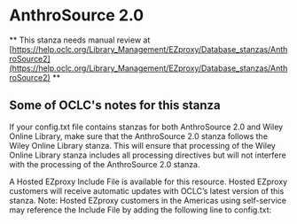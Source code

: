# AnthroSource 2.0
** This stanza needs manual review at [https://help.oclc.org/Library_Management/EZproxy/Database_stanzas/AnthroSource2](https://help.oclc.org/Library_Management/EZproxy/Database_stanzas/AnthroSource2) **

## Some of OCLC's notes for this stanza

If your config.txt file contains stanzas for both AnthroSource 2.0 and Wiley Online Library, make sure that the AnthroSource 2.0 stanza follows the Wiley Online Library stanza. This will ensure that processing of the Wiley Online Library stanza includes all processing directives but will not interfere with the processing of the AnthroSource 2.0 stanza.

A Hosted EZproxy Include File is available for this resource. Hosted EZproxy customers will receive automatic updates with OCLC&rsquo;s latest version of this stanza. Note: Hosted EZproxy customers in the Americas using self-service may reference the Include File by adding the following line to config.txt:

&nbsp;
